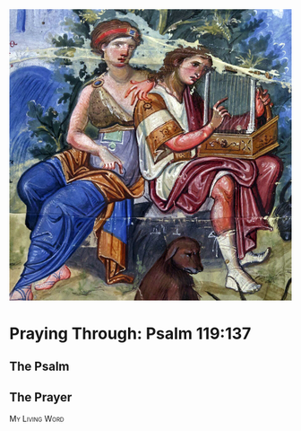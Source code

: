 <img class="intro-right" src="art-paris-psalter.jpg">

<style>
  li {list-style-type: none;}
  p + ul {
    margin-top: -18px;
}
</style>

# Praying Through: Psalm 119:137

## The Psalm

## The Prayer

<div style="font-variant: small-caps;">
My Living Word
</div>
